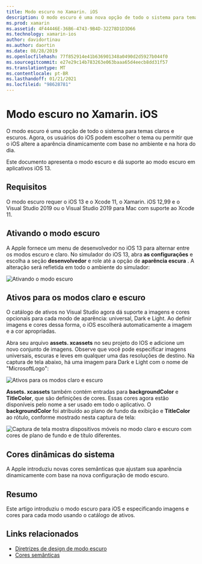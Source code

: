 ```yaml
---
title: Modo escuro no Xamarin. iOS
description: O modo escuro é uma nova opção de todo o sistema para temas leves e escuros. Agora, o usuário do iOS pode escolher um tema ou permitir que o iOS altere a aparência dinamicamente.
ms.prod: xamarin
ms.assetid: 4F44446E-36B6-4743-9B4D-32278D1D3D66
ms.technology: xamarin-ios
author: davidortinau
ms.author: daortin
ms.date: 08/28/2019
ms.openlocfilehash: 77f852914e41b636901348a0490d2d5927b044f0
ms.sourcegitcommit: e27e29c14b783263e063baaa65d4eecb8dd31f57
ms.translationtype: MT
ms.contentlocale: pt-BR
ms.lasthandoff: 01/21/2021
ms.locfileid: "98628781"
---
```

# <a name="dark-mode-in-xamarinios"></a>Modo escuro no Xamarin. iOS

O modo escuro é uma opção de todo o sistema para temas claros e escuros. Agora, os usuários do iOS podem escolher o tema ou permitir que o iOS altere a aparência dinamicamente com base no ambiente e na hora do dia.

Este documento apresenta o modo escuro e dá suporte ao modo escuro em aplicativos iOS 13.

## <a name="requirements"></a>Requisitos

O modo escuro requer o iOS 13 e o Xcode 11, o Xamarin. iOS 12,99 e o Visual Studio 2019 ou o Visual Studio 2019 para Mac com suporte ao Xcode 11.

## <a name="turning-on-dark-mode"></a>Ativando o modo escuro

A Apple fornece um menu de desenvolvedor no iOS 13 para alternar entre os modos escuro e claro. No simulador do iOS 13, abra **as configurações** e escolha a seção **desenvolvedor** e role até a opção de **aparência escura** . A alteração será refletida em todo o ambiente do simulador:

![Ativando o modo escuro](dark-mode-images/LightAndDark_DeveloperSetting.png)

## <a name="assets-for-light-and-dark-modes"></a>Ativos para os modos claro e escuro

O catálogo de ativos no Visual Studio agora dá suporte a imagens e cores opcionais para cada modo de aparência: universal, Dark e Light. Ao definir imagens e cores dessa forma, o iOS escolherá automaticamente a imagem e a cor apropriadas.

Abra seu arquivo **assets. xcassets** no seu projeto do IOS e adicione um novo conjunto de imagens. Observe que você pode especificar imagens universais, escuras e leves em qualquer uma das resoluções de destino. Na captura de tela abaixo, há uma imagem para Dark e Light com o nome de "MicrosoftLogo":

![Ativos para os modos claro e escuro](dark-mode-images/LightAndDark_AssetCatalog2.png)

**Assets. xcassets** também contém entradas para **backgroundColor** e **TitleColor**, que são definições de cores. Essas cores agora estão disponíveis pelo nome a ser usado em todo o aplicativo. O **backgroundColor** foi atribuído ao plano de fundo da exibição e **TitleColor** ao rótulo, conforme mostrado nesta captura de tela:

![Captura de tela mostra dispositivos móveis no modo claro e escuro com cores de plano de fundo e de título diferentes.](dark-mode-images/LightAndDark_01.png)

## <a name="dynamic-system-colors"></a>Cores dinâmicas do sistema

A Apple introduziu novas cores semânticas que ajustam sua aparência dinamicamente com base na nova configuração de modo escuro.

## <a name="summary"></a>Resumo

Este artigo introduziu o modo escuro para iOS e especificando imagens e cores para cada modo usando o catálogo de ativos.

## <a name="related-links"></a>Links relacionados

- [Diretrizes de design de modo escuro](https://developer.apple.com/design/human-interface-guidelines/ios/visual-design/dark-mode/)
- [Cores semânticas](https://developer.apple.com/design/human-interface-guidelines/ios/visual-design/color/#dynamic-system-colors)
